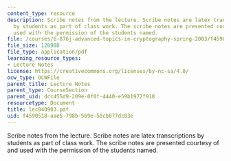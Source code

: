```yaml
---
content_type: resource
description: Scribe notes from the lecture. Scribe notes are latex transcriptions
  by students as part of class work. The scribe notes are presented courtesy of and
  used with the permission of the students named.
file: /courses/6-876j-advanced-topics-in-cryptography-spring-2003/f4590518aae5798b569e58cb877dc83e_lec040903.pdf
file_size: 128988
file_type: application/pdf
learning_resource_types:
- Lecture Notes
license: https://creativecommons.org/licenses/by-nc-sa/4.0/
ocw_type: OCWFile
parent_title: Lecture Notes
parent_type: CourseSection
parent_uid: dcc455d9-209e-0f0f-4440-e59b1972f918
resourcetype: Document
title: lec040903.pdf
uid: f4590518-aae5-798b-569e-58cb877dc83e
---
```

Scribe notes from the lecture. Scribe notes are latex transcriptions by students as part of class work. The scribe notes are presented courtesy of and used with the permission of the students named.